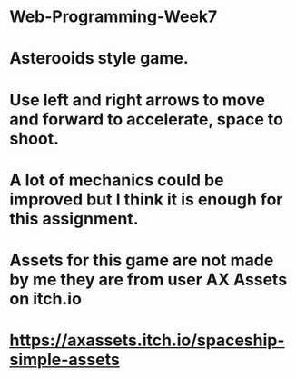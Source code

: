 # Web-Programming-Week7

# Asterooids style game.
# Use left and right arrows to move and forward to accelerate, space to shoot.
# A lot of mechanics could be improved but I think it is enough for this assignment.

# Assets for this game are not made by me they are from user AX Assets on itch.io
# https://axassets.itch.io/spaceship-simple-assets
